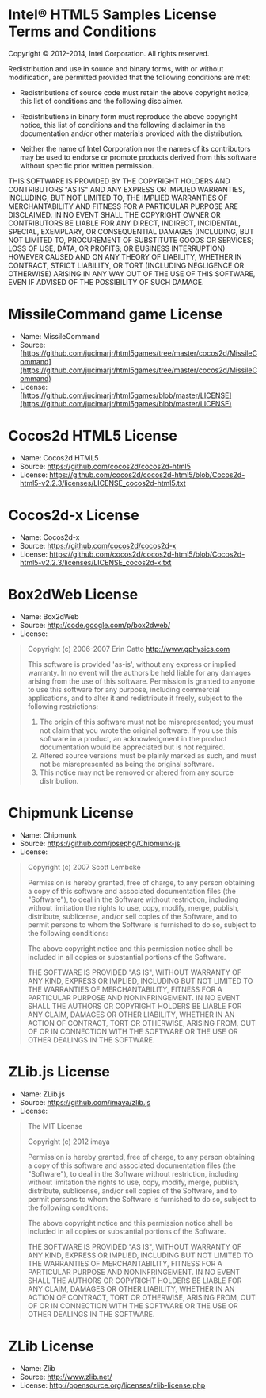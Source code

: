 # Intel® HTML5 Samples License Terms and Conditions

Copyright © 2012-2014, Intel Corporation. All rights reserved.

Redistribution and use in source and binary forms, with or without
modification, are permitted provided that the following conditions are
met:

-   Redistributions of source code must retain the above copyright
    notice, this list of conditions and the following disclaimer.

-   Redistributions in binary form must reproduce the above copyright
    notice, this list of conditions and the following disclaimer in the
    documentation and/or other materials provided with the distribution.

-   Neither the name of Intel Corporation nor the names of its
    contributors may be used to endorse or promote products derived from
    this software without specific prior written permission.

THIS SOFTWARE IS PROVIDED BY THE COPYRIGHT HOLDERS AND CONTRIBUTORS "AS
IS" AND ANY EXPRESS OR IMPLIED WARRANTIES, INCLUDING, BUT NOT LIMITED
TO, THE IMPLIED WARRANTIES OF MERCHANTABILITY AND FITNESS FOR A
PARTICULAR PURPOSE ARE DISCLAIMED. IN NO EVENT SHALL THE COPYRIGHT OWNER
OR CONTRIBUTORS BE LIABLE FOR ANY DIRECT, INDIRECT, INCIDENTAL, SPECIAL,
EXEMPLARY, OR CONSEQUENTIAL DAMAGES (INCLUDING, BUT NOT LIMITED TO,
PROCUREMENT OF SUBSTITUTE GOODS OR SERVICES; LOSS OF USE, DATA, OR
PROFITS; OR BUSINESS INTERRUPTION) HOWEVER CAUSED AND ON ANY THEORY OF
LIABILITY, WHETHER IN CONTRACT, STRICT LIABILITY, OR TORT (INCLUDING
NEGLIGENCE OR OTHERWISE) ARISING IN ANY WAY OUT OF THE USE OF THIS
SOFTWARE, EVEN IF ADVISED OF THE POSSIBILITY OF SUCH DAMAGE.

#  MissileCommand game License
* Name: MissileCommand 
* Source: [https://github.com/jucimarjr/html5games/tree/master/cocos2d/MissileCommand](https://github.com/jucimarjr/html5games/tree/master/cocos2d/MissileCommand)
* License: [https://github.com/jucimarjr/html5games/blob/master/LICENSE](https://github.com/jucimarjr/html5games/blob/master/LICENSE)
# Cocos2d HTML5 License
* Name: Cocos2d HTML5
* Source: https://github.com/cocos2d/cocos2d-html5
* License: https://github.com/cocos2d/cocos2d-html5/blob/Cocos2d-html5-v2.2.3/licenses/LICENSE_cocos2d-html5.txt

# Cocos2d-x License
* Name: Cocos2d-x
* Source: https://github.com/cocos2d/cocos2d-x
* License: https://github.com/cocos2d/cocos2d-html5/blob/Cocos2d-html5-v2.2.3/licenses/LICENSE_cocos2d-x.txt

# Box2dWeb License
* Name: Box2dWeb
* Source: http://code.google.com/p/box2dweb/
* License:

> Copyright (c) 2006-2007 Erin Catto http://www.gphysics.com
>
> This software is provided 'as-is', without any express or implied
> warranty.  In no event will the authors be held liable for any damages
> arising from the use of this software.
> Permission is granted to anyone to use this software for any purpose,
> including commercial applications, and to alter it and redistribute it
> freely, subject to the following restrictions:
> 1. The origin of this software must not be misrepresented; you must not
> claim that you wrote the original software. If you use this software
> in a product, an acknowledgment in the product documentation would be
> appreciated but is not required.
> 2. Altered source versions must be plainly marked as such, and must not be
> misrepresented as being the original software.
> 3. This notice may not be removed or altered from any source distribution.

# Chipmunk License
* Name: Chipmunk
* Source: https://github.com/josephg/Chipmunk-js
* License:

> Copyright (c) 2007 Scott Lembcke
> 
> Permission is hereby granted, free of charge, to any person obtaining a copy
> of this software and associated documentation files (the "Software"), to deal
> in the Software without restriction, including without limitation the rights
> to use, copy, modify, merge, publish, distribute, sublicense, and/or sell
> copies of the Software, and to permit persons to whom the Software is
> furnished to do so, subject to the following conditions:
> 
> The above copyright notice and this permission notice shall be included in
> all copies or substantial portions of the Software.
> 
> THE SOFTWARE IS PROVIDED "AS IS", WITHOUT WARRANTY OF ANY KIND, EXPRESS OR
> IMPLIED, INCLUDING BUT NOT LIMITED TO THE WARRANTIES OF MERCHANTABILITY,
> FITNESS FOR A PARTICULAR PURPOSE AND NONINFRINGEMENT. IN NO EVENT SHALL THE
> AUTHORS OR COPYRIGHT HOLDERS BE LIABLE FOR ANY CLAIM, DAMAGES OR OTHER
> LIABILITY, WHETHER IN AN ACTION OF CONTRACT, TORT OR OTHERWISE, ARISING FROM,
> OUT OF OR IN CONNECTION WITH THE SOFTWARE OR THE USE OR OTHER DEALINGS IN THE
> SOFTWARE.

# ZLib.js License
* Name: ZLib.js
* Source: https://github.com/imaya/zlib.js
* License: 

> The MIT License
> 
> Copyright (c) 2012 imaya
> 
> Permission is hereby granted, free of charge, to any person obtaining a copy
> of this software and associated documentation files (the "Software"), to deal
> in the Software without restriction, including without limitation the rights
> to use, copy, modify, merge, publish, distribute, sublicense, and/or sell
> copies of the Software, and to permit persons to whom the Software is
> furnished to do so, subject to the following conditions:
> 
> The above copyright notice and this permission notice shall be included in
> all copies or substantial portions of the Software.
> 
> THE SOFTWARE IS PROVIDED "AS IS", WITHOUT WARRANTY OF ANY KIND, EXPRESS OR
> IMPLIED, INCLUDING BUT NOT LIMITED TO THE WARRANTIES OF MERCHANTABILITY,
> FITNESS FOR A PARTICULAR PURPOSE AND NONINFRINGEMENT. IN NO EVENT SHALL THE
> AUTHORS OR COPYRIGHT HOLDERS BE LIABLE FOR ANY CLAIM, DAMAGES OR OTHER
> LIABILITY, WHETHER IN AN ACTION OF CONTRACT, TORT OR OTHERWISE, ARISING FROM,
> OUT OF OR IN CONNECTION WITH THE SOFTWARE OR THE USE OR OTHER DEALINGS IN
> THE SOFTWARE.

# ZLib License
* Name: Zlib
* Source: http://www.zlib.net/
* License: http://opensource.org/licenses/zlib-license.php